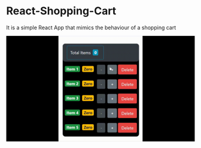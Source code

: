 # React-Shopping-Cart
It is a simple React App that mimics the behaviour of a shopping cart

<img src="https://github.com/sammy3110/React-Shopping-Cart/blob/main/public/React-Shopping-GIF.gif"></img>
